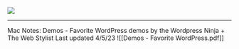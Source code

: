 
![](https://i.imgur.com/du3XJ0a.png)

---
Mac Notes: 
Demos - Favorite WordPress demos by the Wordpress Ninja + The Web Stylist
Last updated 4/5/23
![[Demos - Favorite WordPress.pdf]]